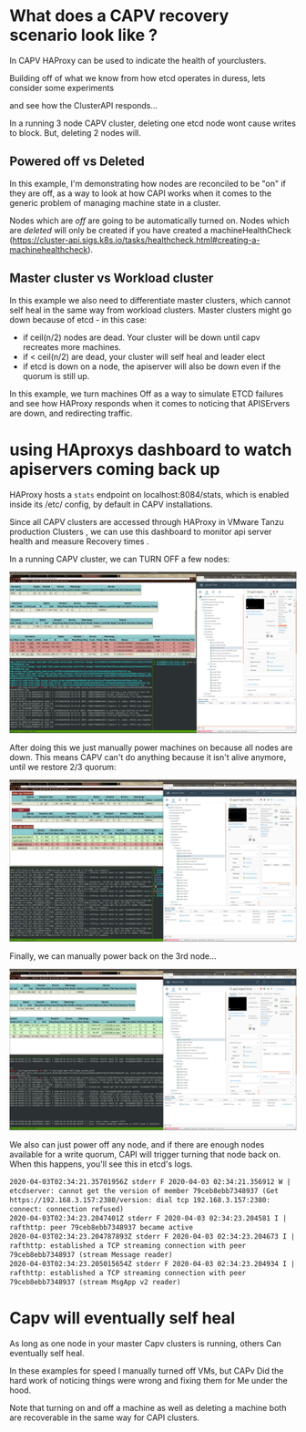 # What does a CAPV recovery scenario look like ? 

In CAPV HAProxy can be used to indicate the health of yourclusters.

Building off of what we know from how etcd operates in duress, lets consider some experiments

and see how the ClusterAPI responds... 

In a running 3 node CAPV cluster, deleting one etcd node wont cause writes to block.
But, deleting 2 nodes will.

## Powered off vs Deleted

In this example, I'm demonstrating how nodes are reconciled to be "on" if they are off, as a way to look at how CAPI works when it comes to the generic problem of managing machine state in a cluster.  

Nodes which are *off* are going to be automatically turned on.  Nodes which are *deleted* will only be created if you have 
created a machineHealthCheck (https://cluster-api.sigs.k8s.io/tasks/healthcheck.html#creating-a-machinehealthcheck).

## Master cluster vs Workload cluster

In this example we also need to differentiate master clusters, which cannot self heal in the same way from workload clusters.  Master clusters might go down because of etcd - in this case: 

- if ceil(n/2) nodes are dead. Your cluster will be down until capv recreates more machines.
- if < ceil(n/2) are dead, your cluster will self heal and leader elect
- if etcd is down on a node, the apiserver will also be down even if the quorum is still up.

In this example, we turn machines Off as a way to simulate ETCD failures and see how HAProxy responds when it comes
to noticing that APISErvers are down, and redirecting traffic.

# using HAproxys dashboard to watch apiservers coming back up 

HAProxy hosts a `stats` endpoint on localhost:8084/stats, which is enabled inside its /etc/ config, by default in CAPV installations.

Since all CAPV clusters are accessed through HAProxy in VMware Tanzu production
Clusters , we can use this dashboard to monitor api server health and measure
Recovery times .

In a running CAPV cluster, we can TURN OFF a few nodes:

![Image description](etcd_starvation_after_killing_node.png)

After doing this we just manually power machines on because all nodes are down.
This means CAPV can't do anything because it isn't alive anymore, until we restore 2/3 quorum:

![Image description](etcd_backonline_after_powering_1_node.png)

Finally, we can manually power back on the 3rd node...

![Image description](fully_recovered_etcd.png)

We also can just power off any node, and if there are enough nodes available for a write quorum,
CAPI will trigger turning that node back on.  When this happens, you'll see this in etcd's logs.

```
2020-04-03T02:34:21.35701956Z stderr F 2020-04-03 02:34:21.356912 W | etcdserver: cannot get the version of member 79ceb8ebb7348937 (Get https://192.168.3.157:2380/version: dial tcp 192.168.3.157:2380: connect: connection refused)
2020-04-03T02:34:23.2047401Z stderr F 2020-04-03 02:34:23.204581 I | rafthttp: peer 79ceb8ebb7348937 became active
2020-04-03T02:34:23.204787893Z stderr F 2020-04-03 02:34:23.204673 I | rafthttp: established a TCP streaming connection with peer 79ceb8ebb7348937 (stream Message reader)
2020-04-03T02:34:23.205015654Z stderr F 2020-04-03 02:34:23.204934 I | rafthttp: established a TCP streaming connection with peer 79ceb8ebb7348937 (stream MsgApp v2 reader)
```

# Capv will eventually self heal 

As long as one node in your master
Capv clusters is running, others
Can eventually self heal.


In these examples for speed I manually turned off VMs, but CAPv 
Did the hard work of noticing things were wrong and fixing them for
Me under the hood.

Note that turning on and off a machine as well as deleting a machine both are recoverable in the same way for CAPI clusters.
